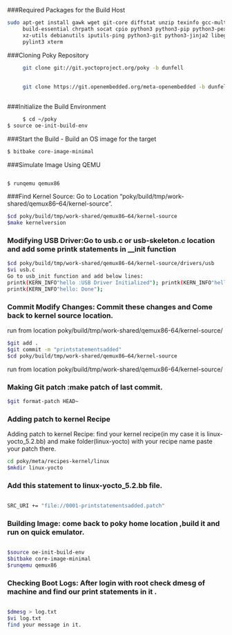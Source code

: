 ###Required Packages for the Build Host

```bash
sudo apt-get install gawk wget git-core diffstat unzip texinfo gcc-multilib \
     build-essential chrpath socat cpio python3 python3-pip python3-pexpect \
     xz-utils debianutils iputils-ping python3-git python3-jinja2 libegl1-mesa libsdl1.2-dev \
     pylint3 xterm
```     

###Cloning Poky Repository
 
```bash     
     git clone git://git.yoctoproject.org/poky -b dunfell
     
     
     git clone https://git.openembedded.org/meta-openembedded -b dunfell
 
 ```
     
###Initialize the Build Environment     
 
```bash
     $ cd ~/poky
$ source oe-init-build-env
```

###Start the Build - Build an OS image for the target

```bash
$ bitbake core-image-minimal
```

###Simulate Image Using QEMU

```bash

$ runqemu qemux86
```

###Find Kernel Source: Go to Location “poky/build/tmp/work-shared/qemux86–64/kernel-source”.

```bash
$cd poky/build/tmp/work-shared/qemux86–64/kernel-source
$make kernelversion
```

### Modifying USB Driver:Go to usb.c or usb-skeleton.c location and add some printk statements in __init function


```bash
$cd poky/build/tmp/work-shared/qemux86-64/kernel-source/drivers/usb
$vi usb.c
Go to usb_init function and add below lines:
printk(KERN_INFO"hello :USB Driver Initialized"); printk(KERN_INFO"hello :Patch applied successfully");
printk(KERN_INFO"hello: Done");
```



### Commit Modify Changes: Commit these changes and Come back to kernel source location.

run from location poky/build/tmp/work-shared/qemux86-64/kernel-source/

```bash
$git add .
$git commit -m "printstatementsadded"
$cd poky/build/tmp/work-shared/qemux86–64/kernel-source
```

run from location poky/build/tmp/work-shared/qemux86-64/kernel-source/

### Making Git patch :make patch of last commit.

```bash
$git format-patch HEAD~
```

### Adding patch to kernel Recipe

Adding patch to kernel Recipe: find your kernel recipe(in my case it is linux-yocto_5.2.bb) and make folder(linux-yocto) with your recipe name paste your patch there.

```bash
cd poky/meta/recipes-kernel/linux
$mkdir linux-yocto
```

### Add this statement to linux-yocto_5.2.bb file.

```bash

SRC_URI += "file://0001-printstatementsadded.patch"

```

### Building Image: come back to poky home location ,build it and run on quick emulator.

```bash

$source oe-init-build-env
$bitbake core-image-minimal
$runqemu qemux86

```

### Checking Boot Logs: After login with root check dmesg of machine and find our print statements in it .

```bash

$dmesg > log.txt
$vi log.txt
find your message in it.

```

